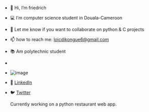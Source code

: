  - 👋 Hi, I’m friedrich
- 💻 I’m computer science student  in Douala-Cameroon
- 🌱 Let me know if you want to collaborate on python & C projects
- 📫 how to reach me: loicdikongue6@gmail.com
- 📚 Am polytechnic student
- 
- ![image](https://github.com/user-attachments/assets/322c1add-bc40-4ba5-9c3a-be12143ee57d)

- 💼 [LinkedIn](https://www.linkedin.com/in/ton-profil/)
- 🐦 [Twitter](https://twitter.com/ton-profil)

  Currently working on a python restaurant web app.

